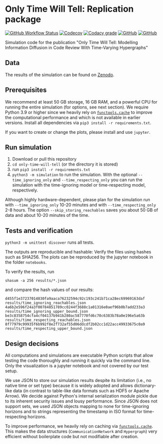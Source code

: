 # Only Time Will Tell: Replication package

[![GitHub Workflow Status](https://img.shields.io/github/workflow/status/michaeldorner/only-time-will-tell/CI)](https://github.com/michaeldorner/only-time-will-tell/actions)
[![Codecov](https://img.shields.io/codecov/c/github/michaeldorner/only-time-will-tell)](https://app.codecov.io/gh/michaeldorner/only-time-will-tell)
[![Codacy grade](https://img.shields.io/codacy/grade/bc4bb89d16074ad981365c00e6a8ed5c)](https://app.codacy.com/gh/michaeldorner/only-time-will-tell/dashboard)
[![GitHub](https://img.shields.io/github/license/michaeldorner/only-time-will-tell)](./LICENSE)
[![GitHub](https://img.shields.io/badge/DOI-10.5281%2Fzenodo.5568875-brightgreen)](https://zenodo.org/record/5568875)

Simulation code for the publication "Only Time Will Tell: Modelling Information Diffusion in Code Review With Time-Varying Hypergraphs"


## Data

The results of the simulation can be found on [Zenodo](https://zenodo.org/deposit/5568875). 


## Prerequisites

We recommend at least 50 GB storage, 16 GB RAM, and a powerful CPU for running the entire simulation (for options, see next section). We require Python 3.9 or higher since we heavily rely on [```functools.cache```](https://docs.python.org/3/library/functools.html#functools.cache) to improve the computational performance and which is not available in earlier versions. Install all dependencies via ```pip3 install -r requirements.txt```. 

If you want to create or change the plots, please install and use `jupyter`.


## Run simulation

1. Download or pull this repository
2. `cd only-time-will-tell` (or the directory it is stored)
3. run `pip3 install -r requirements.txt`
4. `python3 -m simulation` to run the simulation. With the optional ```--time_ignoring_only``` and ```--time_respecting_only``` you can run the simulation with the time-ignoring model or time-respecting model, respectively.

Although highly hardware-dependent, please plan for the simulation run with ```--time_ignoring_only``` 10-20 minutes and with ```--time_respecting_only``` 2-8 hours. The option ```--skip_storing_reachables``` saves you about 50 GB of data and about 10-20 minutes of the time. 


## Tests and verification

`python3 -m unittest discover` runs all tests. 

The outputs are reproducible and hashable: Verify the files using hashes such as SHA256. The plots can be reproduced by the jupyter notebook in the folder `notebooks`. 

To verify the results, run

```
shasum -a 256 results/*.json                      
```
and compare the hash values of our results:

```
d455f1e37237014830fa9aaca76232594c92c193c241b71ca28ec69969163daf  results/time_ignoring_reachables.json
4a6b2e596f24a3f00784851789cc0244f3688c1a01316e0aef96b0b7add233a3  results/time_ignoring_upper_bound.json
be3c8358754cfa4cf04137b941b280ac587770fd6c70c6383b78a0e196e5a63b  results/time_respecting_reachables.json
8f77979c99935f6b992f8e2f732af55d06ddcdf2b02cc1d22acc49933675c0a9  results/time_respecting_upper_bound.json
```


## Design decisions

All computations and simulations are executable Python scripts that allow testing the code thoroughly and running it quickly via the command line. Only the visualization is a jupyter notebook and not covered by our test setup.

We use JSON to store our simulation results despite its limitation (i.e., no native time or set type) because it is widely adopted and allows dictionary-like data (in contrast to table-like data formats such as HDF5 or Apache Arrow). We decide against Python's internal serialization module pickle due to its inherent security issues and lousy performance. Since JSON does not support sets, we used JSON objects mapping to none for time-ignoring horizons and to strings representing the timestamp in ISO format for time-respecting horizons.

To improve performance, we heavily rely on caching via [```functools.cache```](https://docs.python.org/3/library/functools.html#functools.cache). This makes the data structures (```CommunicationNetwork``` and ```Hypergraph```) very efficient without boilerplate code but not modifiable after creation. 
